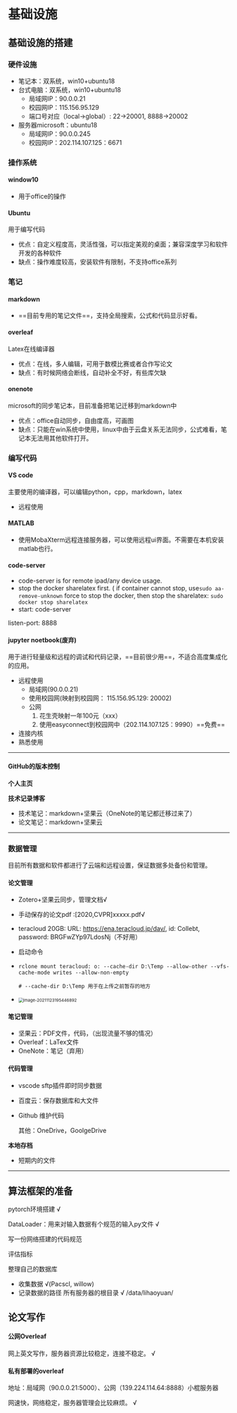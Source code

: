 # 基础设施

## 基础设施的搭建

### 硬件设施

- 笔记本：双系统，win10+ubuntu18
- 台式电脑：双系统，win10+ubuntu18
    - 局域网IP：90.0.0.21
    - 校园网IP：115.156.95.129
    - 端口号对应（local->global）: 22->20001, 8888->20002
- 服务器microsoft：ubuntu18
    - 局域网IP：90.0.0.245
    - 校园网IP：202.114.107.125：6671

### 操作系统

#### window10

- 用于office的操作

#### Ubuntu

用于编写代码

- 优点：自定义程度高，灵活性强，可以指定美观的桌面；兼容深度学习和软件开发的各种软件
- 缺点：操作难度较高，安装软件有限制，不支持office系列

### 笔记

#### markdown 

- ==目前专用的笔记文件==，支持全局搜索，公式和代码显示好看。

#### overleaf

Latex在线编译器

- 优点：在线，多人编辑，可用于数模比赛或者合作写论文
- 缺点：有时候网络会断线，自动补全不好，有些库欠缺

#### onenote

microsoft的同步笔记本，目前准备把笔记迁移到markdown中

- 优点：office自动同步，自由度高，可画图
- 缺点：只能在win系统中使用，linux中由于云盘关系无法同步，公式难看，笔记本无法用其他软件打开。





### 编写代码

#### VS code

主要使用的编译器，可以编辑python，cpp，markdown，latex


- 远程使用

#### MATLAB

- 使用MobaXterm远程连接服务器，可以使用远程ui界面。不需要在本机安装matlab也行。


#### code-server
- code-server is for remote ipad/any device usage.
- stop the docker sharelatex first. ( if container cannot stop, use`sudo aa-remove-unknown` force to stop the docker, then stop the sharelatex: `sudo docker stop sharelatex`
- start: code-server

listen-port: 8888
    

####  jupyter noetbook(废弃)

用于进行轻量级和远程的调试和代码记录，==目前很少用==，不适合高度集成化的应用。

- 远程使用 
    - 局域网(90.0.0.21)
    - 使用校园网(映射到校园网： 115.156.95.129: 20002)
    - 公网
        1. 花生壳映射一年100元（xxx）
        2. 使用easyconnect到校园网中（202.114.107.125：9990）==免费==
- 连接内核
- 熟悉使用

---

#### GitHub的版本控制

**个人主页**

**技术记录博客**

- 技术笔记：markdown+坚果云（OneNote的笔记都迁移过来了）
- 论文笔记：markdown+坚果云 



---

### 数据管理

目前所有数据和软件都进行了云端和远程设置，保证数据多处备份和管理。

#### 论文管理

- Zotero+坚果云同步，管理文档√

- 手动保存的论文pdf :[2020,CVPR]xxxxx.pdf√

- teracloud 20GB: URL: https://ena.teracloud.jp/dav/, id: Collebt,  password: BRGFwZYp97LdosNj（不好用）

- 启动命令

- ```
  rclone mount teracloud: o: --cache-dir D:\Temp --allow-other --vfs-cache-mode writes --allow-non-empty
  
  # --cache-dir D:\Temp 用于在上传之前暂存的地方
  ```

  

- <img src="image-20211123195446892.png" alt="image-20211123195446892" style="zoom:67%;" />

#### 笔记管理

- 坚果云：PDF文件，代码，（出现流量不够的情况）
- Overleaf：LaTex文件
- OneNote：笔记（弃用）

#### 代码管理

- vscode sftp插件即时同步数据

- 百度云：保存数据库和大文件

- Github 维护代码

    

    其他：OneDrive，GoolgeDrive

**本地存档**

- 短期内的文件

---

## 算法框架的准备

pytorch环境搭建 √

DataLoader：用来对输入数据有个规范的输入py文件 √

写一份网络搭建的代码规范

评估指标

整理自己的数据库

- 收集数据 √(Pacscl,     willow)
- 记录数据的路径 所有服务器的根目录 √ /data/lihaoyuan/





## 论文写作

#### 公网Overleaf

 网上英文写作，服务器资源比较稳定，连接不稳定。 √

#### 私有部署的overleaf

地址：局域网（90.0.0.21:5000）、公网（139.224.114.64:8888）小棍服务器

 网速快，网络稳定，服务器管理会比较麻烦。 √
